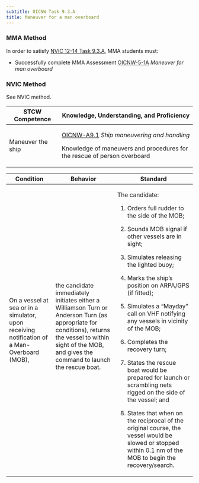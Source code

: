 ```yaml
---
subtitle: OICNW Task 9.3.A 
title: Maneuver for a man overboard
---
```



### MMA Method

In order to satisfy  [NVIC 12-14  Task  9.3.A]({{site.baseurl}}/assets/images/nvic-12-14.pdf), MMA students must:

* Successfully complete MMA Assessment [OICNW-5-1A]({{site.baseurl}}/assessments/Deck/OICNW-5-1A) *Maneuver for man overboard*


### NVIC Method

<a onclick="togglevisibility('nvic_methods')" >See NVIC method.</a>

<div id='nvic_methods' class='hide'>

<table>
<thead>
<tr>
<th class='forty'> STCW Competence </th>
<th class='sixty'> Knowledge, Understanding, and Proficiency </th>
</tr>
</thead>




<tbody>
<tr><td markdown='1'>

Maneuver the ship

</td><td markdown='1'>

[OICNW-A9.1](../../tables/21.html#OICNW-A9.1) *Ship maneuvering and handling*

Knowledge of maneuvers and procedures for the rescue of person overboard

</td></tr>


</tbody>
</table>


<table>
<thead>
<tr><th class='twenty'>  Condition </th><th class='twenty'> Behavior </th><th  class='sixty'>Standard </th></tr>
</thead>
<tbody >



<tr><td markdown='1'>

On a vessel at sea or in a simulator, upon receiving notification of a Man-Overboard (MOB),

</td><td markdown='1'>

the candidate immediately initiates either a Williamson Turn or Anderson Turn (as appropriate for conditions), returns the vessel to within sight of the MOB, and gives the command to launch the rescue boat.

<br>

<div class="tooltip">
<span class="tooltiptext">
</span>
</div>


</td><td markdown='1'>

The candidate: 

1. Orders full rudder to the side of the MOB; 

2. Sounds MOB signal if other vessels are in sight; 

3. Simulates releasing the lighted buoy; 

4. Marks the ship’s position on ARPA/GPS (if fitted); 

5. Simulates a “Mayday” call on VHF notifying any vessels in vicinity of the MOB; 

6. Completes the recovery turn; 

7. States the rescue boat would be prepared for launch or scrambling nets rigged on the side of the vessel; and 

8. States that when on the reciprocal of the original course, the vessel would be slowed or stopped within 0.1 nm of the MOB to begin the recovery/search.

</td></tr>
</tbody>
</table>
</div>
